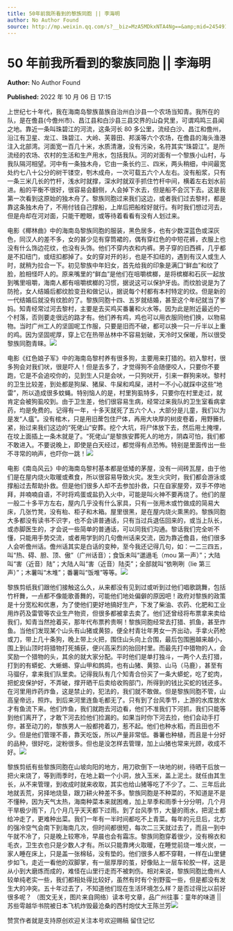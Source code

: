```yaml
---
title: 50年前我所看到的黎族同胞 || 李海明
author: No Author Found
source: http://mp.weixin.qq.com/s?__biz=MzA5MDkxNTA4Ng==&amp;mid=2454912711&amp;idx=1&amp;sn=e5a55322938ff9e5cfda6048e22bce93&amp;chksm=87a236a6b0d5bfb0a2f540018229f2d6e8ae2e7732be623a1f41f4e17b34b96c26b0f6e2a0de#rd
---
```


# 50 年前我所看到的黎族同胞 || 李海明

**Author:** No Author Found

**Published:** 2022 年 10 月 06 日 17:15

上世纪七十年代，我在海南岛黎族苗族自治州白沙县一个农场当知青。我所在的队，是在儋县(今儋州市)、昌江县和白沙县三县交界的山旮旯里，可谓鸡鸣三县闻之地。靠近一条叫珠碧江的河流，这条河长 80 多公里，流经白沙、昌江和儋州，沿江有卫星、龙江、珠碧江、大岭、芙蓉田、邦溪等六个农场，在儋县的海头渔港注入北部湾。河面宽一百几十米，水质清澈，没有污染，名符其实“珠碧江”。是所流经的农场、农村的生活和生产用水，包括我队。河的对面有一个黎族小山村，与我队隔河相望。河中有一条独木舟，它由一条长约三、四米，两头稍细，中间最宽处约七八十公分的树干镂空，刳木成舟，一次可载五六个人左右。没有船浆，只有一条三米几长的竹杆，浅水时就撑，深水时就双手抓住竹杆中间，横着左右划水前进。船的平衡不很好，很容易会翻侧，人会掉下水去，但是船不会沉下去。这是我第一次看到这原始的独木舟了。黎族同胞过来我们这边，或者我们过去黎村，都是靠这条独木舟了，不用付钱自己撑船，上岸后把船栓好就行。有时我们想过河去，但是舟却在河对面，只能干瞪眼，或等待着看看有没有人划过来。

电影《椰林曲》中的海南岛黎族同胞的服装，黑色居多，也有少数深蓝色或深灰色，同汉人的差不多，女的甚少见有穿筒裙的，偶有穿红色的中短花裤，衣服上也没有什么饰边花纹，也没有头饰。他们不穿内衣和内裤。男子穿的旧西裤，几乎都是不扣纽门，或纽扣都掉了。女的穿对开的衫，也是不扣纽的，遇到有汉人或生人时，就稍为拉合一下。初见黎族中年妇女，首先给我的印象是满囗“鲜血”和纹了脸，脸相怪吓人的。原来嘴里的“鲜血”是他们在咀嚼槟榔，是将槟榔和石灰一起放到嘴里咀嚼，海南人都有咀嚼槟榔的习惯，据说这可以保护牙齿。而纹脸说是为了防抢，女人结婚后都纹脸变丑和做记认，据说每个村都有本村特定的纹。但是新的一代结婚后就没有纹脸的了。黎族同胞十四、五岁就结婚，甚至这个年纪就当了爹妈。知青经常过河去黎村，主要是去买鸡买番薯和火水等。因为此是附近最近的一个村落，否则要走很远的路才有。他们养有鸡，鸡也可以用衣服同他们换，以物易物。当时广州工人的坚固呢工作服，只要是旧而不破，都可以换一只一斤半以上重的鸡。因为坚固呢厚，穿上它在热带丛林中不容易划破，天冷时又保暖，所以很受黎族同胞青睐。![](https://mmbiz.qpic.cn/mmbiz_jpg/PJWG74pLsMZAibjL5icJ76MfT1auj49ehnzqY8xY5MCDLFmXDJOqJg2uQMicgBQgVevwfNYAwkZSyDjrFkFibib1rDQ/640)

电影《红色娘子军》中的海南岛黎村养有很多狗，主要用来打猎的。初入黎村，很多狗会对我们吠，很是吓人！但是去多了，才觉得狗不会随便咬人，只要你不要跑，它是不会追咬你的，见到生人只是会吠，一只狗吠开，引来一群狗来吠。黎村的卫生比较差，到处都是狗屎、猪屎、牛屎和鸡屎，进村一不小心就踩中这些“地雷”，所以造成很多蚊蝇。特别恼人的是，村里狗虱特多，只要你在村里走过，就肯定会被狗虱咬到。由于卫生差，他们很容易生病，经常过来我队的卫生室看病拿药，均是免费的。记得有一年，十多天就死了五六个人，大部分是儿童，我们以为是发“人瘟”。没有棺木，只是用旧蓆包住尸体，再用大块厚的树皮卷着，用野籘扎紧，抬过来我们这边的“死佬山”安葬。挖个大坑，将尸体放下去，然后用土掩埋，在坟上面插上一条木就是了。“死佬山”是黎族安葬死人的地方，阴森可怕，我们都不敢进入。不要说晚上，即使是白天经过，都觉得有点恐怖。特别是里面传出一些不寻常的响声，也吓你一跳！![](https://mmbiz.qpic.cn/mmbiz_jpg/PJWG74pLsMZAibjL5icJ76MfT1auj49ehnYwxAmmibHayUtxKia8omS2vmCruVoYUIAvtlxXlkrhcOG2dp15MRz3Ww/640)

电影《南岛风云》中的海南岛黎村基本都是低矮的茅屋，没有一间砖瓦屋，由于他们是在屋内烧火取暖或煮食，所以很容易导致火灾。发生火灾时，我们都会游泳或撑船过去帮助扑救。但是他们很多人却不去参加扑救，只在自家屋旁，双手不停地拜，并喃喃自语，不时将鸡蛋或盐扔入火中，可能是叫火神不要再烧了。他们的屋一般二十多平方左右，屋内几乎没有什么家具，只有一张用木或竹做成的简易大床，几张竹凳，没有枱、柜子和木箱。屋里很黑，是在屋内烧火熏黑的。黎族同胞大多都没有读书不识字，也不会讲普通话，只有当过兵退伍回来的，或当上队长，或赤脚医生的，才会说一些简单的普通话，可以同我们沟通。黎话我们完全听不懂，只能用手势交流，或者用学到的几句儋州话来交流，因为靠近儋县，他们很多人会听儋州话。儋州话其实是白话的变种，至今我还记得几句，如：一二三四五，叫“热、碍、胆、顶、傲”（广州话音）；食饭未叫“邋遢毛（mou 第一声）”；大陆叫“害（近音）陆”；大陆人叫“害（近音）陆奀”；全部就叫“依咧咧（lie 第三声）”；木薯叫“木堆”；番薯叫“饭堆”等等。![](https://mmbiz.qpic.cn/mmbiz_jpg/PJWG74pLsMZAibjL5icJ76MfT1auj49ehnL3LjDBzToIicZtvavpuLP0icrXiasxy7sKQRicLdOT1TYrCLXK2t1htXVw/640)

黎族剪纸我们跟他们接触这么久，从来都没有见到过或听到过他们唱歌跳舞，包括竹杆舞，一点都不像能歌善舞的，可能他们地处偏僻的原因吧！政府对黎族的政策是十分宽松和优惠，为了使他们更好地搞好生产，下发了柴油、农药、化肥和工业用炸药及雷管等农业生产物资，但很多都被拿去卖了。他们还曾经将布票拿来卖给我们，知青当然抢着买，那年代布票矜贵啊！黎族同胞经常去打猎、抓鱼，甚至炸鱼。当他们发现某个山头有山猪或黄猄，便全村青壮年男女一齐出动，手拿火药枪或刀，带上几十条狗，晚上带上火把，围住山头向上合围，最后包围圈越来越小，围上到山顶时将猎物打死捕获，便兴高采烈的抬回村里。而最先打中猎物的人，会奖励一个猎物的头，其余的就大家分配。平时他们是单打独斗，一两个人去打猎，打到的有蟒蛇、大蜥蜴、穿山甲和鹧鸪，也有山猪、黄猄、山马（马鹿），甚至有马骝仔，拿来我们队里卖。记得我队有几个知青合份买了一条大蟒蛇，吃了蛇肉，把蛇皮保护好，不弄破，撑开晒干后卖给收购部门，所得到的钱比买蛇的钱还多。在河里用炸药炸鱼，这是禁止的，犯法的，我们就不敢做。但是黎族同胞不管，山高皇帝远，照炸。到后来河里连鱼毛都无了。只有到了台风季节，上游的水库放水才有鱼流下来。他们炸鱼，我们就跑去河边看，他们不准我们下河抓，我们只能等到他们离开了，才敢下河去捡他们捡漏的。如果当时你下河去捡，他们会动手打你，甚至动刀的，黎族男人一般都挎着刀，惹不起。他们也种水稻，而且田也不少。但是他们管理不善，靠天吃饭，所以产量非常低。番薯也种植，而且是十分好的品种，很好吃，淀粉很多。但也是没怎样去管理，加上山猪也常来光顾，收成不好。![](https://mmbiz.qpic.cn/mmbiz_jpg/PJWG74pLsMZAibjL5icJ76MfT1auj49ehnZWNFBXUOQg8XiclDHva4CbrOV4FFzh4HDqzT9jDyxPc2rvRRWSs9cjQ/640)

黎族剪纸有些黎族同胞在山坡向阳的地方，用刀砍倒下一块地的树，待晒干后放一把火来烧了，等到雨季时，在地上戳一个小洞，放入玉米，盖上泥土。就任由其生长，从不来管理，到收成时就来收取，其实也给山猪等吃了不少了。二、三年后此地就丢荒，另择地烧垦，跟刀耕火种差不多。黎族同胞是不种菜的，不知道是不是不懂种，因为天气太热，海南种菜本来就困难，加上旱季和雨季十分分明，几个月干旱极少雨下，几个月几乎天天都下过雨。到了台风季节，大量的雨水，把泥土都给冲走了，更难种出菜。我们一年有一半时间都吃不上青菜。每年的元旦后，北方的强冷空气会南下到海南几次，但时间都很短，每次二三天就过去了，而且一到中午就不冷了，只是晚上较寒冷，早晨也会有霜冻。黎族同胞穿着很少，没有棉衣和毛衣，卫生衣也只是少数人才有。所以只能靠烤火取暖，在睡觉前烧一堆火炭，一家人睡在床上，只是盖一张棉毡，没有垫的。他们很多人都不穿鞋，一样在山里健步如飞，走近一看他的双脚掌，有一层厚厚的茧，好像贴上一层车轮胶一样，这是从小到大磨炼而成的，难怪在山里行走而不被刺伤。相对来说，黎族同胞比儋州人较单纯老实一些，我们都相处得比较好，虽然有时有个别野蛮一些，但是都没有发生大的冲突。五十年过去了，不知道他们现在生活环境怎么样？是否过得比以前好很多呢？ （图文无关，图片来自网络）读本号文章，品广州往事：童年的味道 || 苏些雩越华书院被日本飞机炸毁最沧桑的西村炮仗大王陈兰芳![](https://mmbiz.qpic.cn/mmbiz_jpg/PJWG74pLsMZAibjL5icJ76MfT1auj49ehnRvbEw1ggqZtPRwUyNe2ws8Eh1eyopPtA896NkypiccRybXGWJdHUrhg/640)

赞赏作者就是支持原创欢迎关注本号欢迎赐稿 留住记忆
